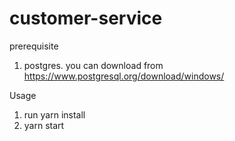 # customer-service

prerequisite

1) postgres.
you can download from https://www.postgresql.org/download/windows/


Usage
1) run yarn install
2) yarn start

